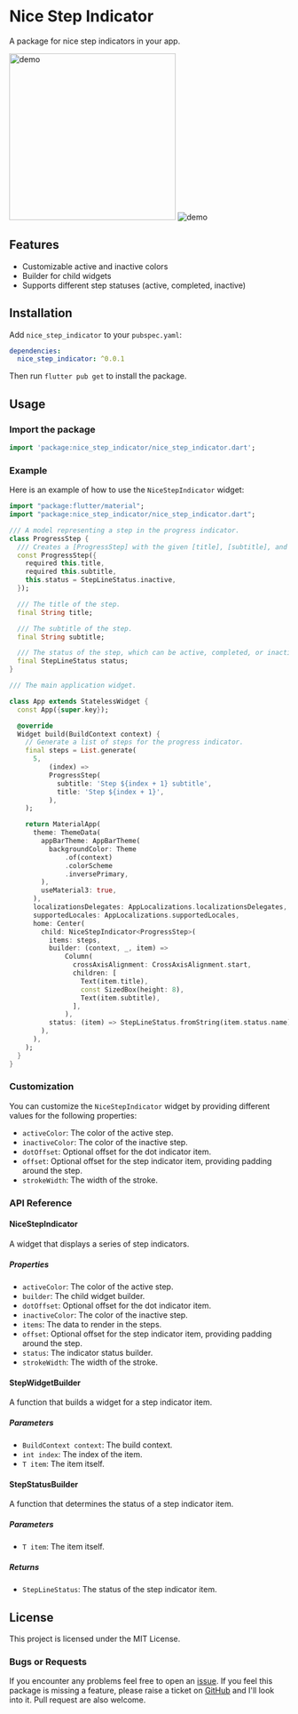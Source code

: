 # Nice Step Indicator

A package for nice step indicators in your app.

<img src="assets/demo.png" alt="demo" width="300"/>
<img src="assets/demo.gif" alt="demo"/>

## Features

- Customizable active and inactive colors
- Builder for child widgets
- Supports different step statuses (active, completed, inactive)

## Installation

Add `nice_step_indicator` to your `pubspec.yaml`:

```yaml
dependencies:
  nice_step_indicator: ^0.0.1
```

Then run `flutter pub get` to install the package.

## Usage

### Import the package

```dart
import 'package:nice_step_indicator/nice_step_indicator.dart';
```

### Example

Here is an example of how to use the `NiceStepIndicator` widget:

```dart
import "package:flutter/material";
import "package:nice_step_indicator/nice_step_indicator.dart";

/// A model representing a step in the progress indicator.
class ProgressStep {
  /// Creates a [ProgressStep] with the given [title], [subtitle], and [status].
  const ProgressStep({
    required this.title,
    required this.subtitle,
    this.status = StepLineStatus.inactive,
  });

  /// The title of the step.
  final String title;

  /// The subtitle of the step.
  final String subtitle;

  /// The status of the step, which can be active, completed, or inactive.
  final StepLineStatus status;
}

/// The main application widget.

class App extends StatelessWidget {
  const App({super.key});

  @override
  Widget build(BuildContext context) {
    // Generate a list of steps for the progress indicator.
    final steps = List.generate(
      5,
          (index) =>
          ProgressStep(
            subtitle: 'Step ${index + 1} subtitle',
            title: 'Step ${index + 1}',
          ),
    );

    return MaterialApp(
      theme: ThemeData(
        appBarTheme: AppBarTheme(
          backgroundColor: Theme
              .of(context)
              .colorScheme
              .inversePrimary,
        ),
        useMaterial3: true,
      ),
      localizationsDelegates: AppLocalizations.localizationsDelegates,
      supportedLocales: AppLocalizations.supportedLocales,
      home: Center(
        child: NiceStepIndicator<ProgressStep>(
          items: steps,
          builder: (context, _, item) =>
              Column(
                crossAxisAlignment: CrossAxisAlignment.start,
                children: [
                  Text(item.title),
                  const SizedBox(height: 8),
                  Text(item.subtitle),
                ],
              ),
          status: (item) => StepLineStatus.fromString(item.status.name),
        ),
      ),
    );
  }
}
```

### Customization

You can customize the `NiceStepIndicator` widget by providing different values for the following
properties:

- `activeColor`: The color of the active step.
- `inactiveColor`: The color of the inactive step.
- `dotOffset`: Optional offset for the dot indicator item.
- `offset`: Optional offset for the step indicator item, providing padding around the step.
- `strokeWidth`: The width of the stroke.

### API Reference

#### NiceStepIndicator

A widget that displays a series of step indicators.

##### Properties

- `activeColor`: The color of the active step.
- `builder`: The child widget builder.
- `dotOffset`: Optional offset for the dot indicator item.
- `inactiveColor`: The color of the inactive step.
- `items`: The data to render in the steps.
- `offset`: Optional offset for the step indicator item, providing padding around the step.
- `status`: The indicator status builder.
- `strokeWidth`: The width of the stroke.

#### StepWidgetBuilder

A function that builds a widget for a step indicator item.

##### Parameters

- `BuildContext context`: The build context.
- `int index`: The index of the item.
- `T item`: The item itself.

#### StepStatusBuilder

A function that determines the status of a step indicator item.

##### Parameters

- `T item`: The item itself.

##### Returns

- `StepLineStatus`: The status of the step indicator item.

## License

This project is licensed under the MIT License.

### Bugs or Requests

If you encounter any problems feel free to open
an [issue](https://github.com/ethiel97/nice_step_indicator/issues/new?template=bug_report.md).
If you feel this package is missing a
feature, please raise a ticket
on [GitHub](https://github.com/ethiel97/nice_step_indicator/issues/new?template=feature_request.md)
and I'll look into it. Pull request are also welcome.